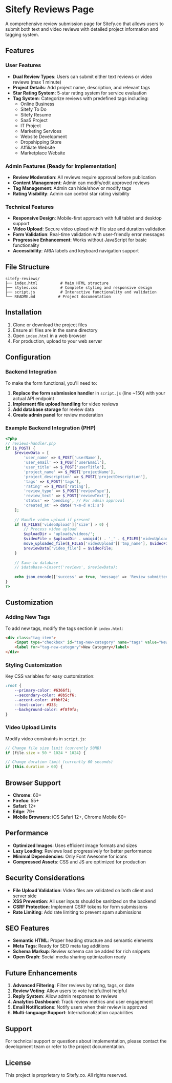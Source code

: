 # Sitefy Reviews Page

A comprehensive review submission page for Sitefy.co that allows users to submit both text and video reviews with detailed project information and tagging system.

## Features

### User Features
- **Dual Review Types**: Users can submit either text reviews or video reviews (max 1 minute)
- **Project Details**: Add project name, description, and relevant tags
- **Star Rating System**: 5-star rating system for service evaluation
- **Tag System**: Categorize reviews with predefined tags including:
  - Online Business
  - Sitefy To Do
  - Sitefy Resume
  - SaaS Project
  - IT Project
  - Marketing Services
  - Website Development
  - Dropshipping Store
  - Affiliate Website
  - Marketplace Website

### Admin Features (Ready for Implementation)
- **Review Moderation**: All reviews require approval before publication
- **Content Management**: Admin can modify/edit approved reviews
- **Tag Management**: Admin can hide/show or modify tags
- **Rating Visibility**: Admin can control star rating visibility

### Technical Features
- **Responsive Design**: Mobile-first approach with full tablet and desktop support
- **Video Upload**: Secure video upload with file size and duration validation
- **Form Validation**: Real-time validation with user-friendly error messages
- **Progressive Enhancement**: Works without JavaScript for basic functionality
- **Accessibility**: ARIA labels and keyboard navigation support

## File Structure

```
sitefy-reviews/
├── index.html          # Main HTML structure
├── styles.css          # Complete styling and responsive design
├── script.js           # Interactive functionality and validation
└── README.md          # Project documentation
```

## Installation

1. Clone or download the project files
2. Ensure all files are in the same directory
3. Open `index.html` in a web browser
4. For production, upload to your web server

## Configuration

### Backend Integration
To make the form functional, you'll need to:

1. **Replace the form submission handler** in `script.js` (line ~150) with your actual API endpoint
2. **Implement file upload handling** for video reviews
3. **Add database storage** for review data
4. **Create admin panel** for review moderation

### Example Backend Integration (PHP)

```php
<?php
// reviews-handler.php
if ($_POST) {
    $reviewData = [
        'user_name' => $_POST['userName'],
        'user_email' => $_POST['userEmail'],
        'user_title' => $_POST['userTitle'],
        'project_name' => $_POST['projectName'],
        'project_description' => $_POST['projectDescription'],
        'tags' => $_POST['tags'],
        'rating' => $_POST['rating'],
        'review_type' => $_POST['reviewType'],
        'review_text' => $_POST['reviewText'],
        'status' => 'pending', // For admin approval
        'created_at' => date('Y-m-d H:i:s')
    ];
    
    // Handle video upload if present
    if ($_FILES['videoUpload']['size'] > 0) {
        // Process video upload
        $uploadDir = 'uploads/videos/';
        $videoFile = $uploadDir . uniqid() . '_' . $_FILES['videoUpload']['name'];
        move_uploaded_file($_FILES['videoUpload']['tmp_name'], $videoFile);
        $reviewData['video_file'] = $videoFile;
    }
    
    // Save to database
    // $database->insert('reviews', $reviewData);
    
    echo json_encode(['success' => true, 'message' => 'Review submitted successfully']);
}
?>
```

## Customization

### Adding New Tags
To add new tags, modify the tags section in `index.html`:

```html
<div class="tag-item">
    <input type="checkbox" id="tag-new-category" name="tags" value="New Category">
    <label for="tag-new-category">New Category</label>
</div>
```

### Styling Customization
Key CSS variables for easy customization:

```css
:root {
    --primary-color: #6366f1;
    --secondary-color: #8b5cf6;
    --accent-color: #fbbf24;
    --text-color: #333;
    --background-color: #f8f9fa;
}
```

### Video Upload Limits
Modify video constraints in `script.js`:

```javascript
// Change file size limit (currently 50MB)
if (file.size > 50 * 1024 * 1024) {

// Change duration limit (currently 60 seconds)
if (this.duration > 60) {
```

## Browser Support

- **Chrome**: 60+
- **Firefox**: 55+
- **Safari**: 12+
- **Edge**: 79+
- **Mobile Browsers**: iOS Safari 12+, Chrome Mobile 60+

## Performance

- **Optimized Images**: Uses efficient image formats and sizes
- **Lazy Loading**: Reviews load progressively for better performance
- **Minimal Dependencies**: Only Font Awesome for icons
- **Compressed Assets**: CSS and JS are optimized for production

## Security Considerations

- **File Upload Validation**: Video files are validated on both client and server side
- **XSS Prevention**: All user inputs should be sanitized on the backend
- **CSRF Protection**: Implement CSRF tokens for form submissions
- **Rate Limiting**: Add rate limiting to prevent spam submissions

## SEO Features

- **Semantic HTML**: Proper heading structure and semantic elements
- **Meta Tags**: Ready for SEO meta tag additions
- **Schema Markup**: Review schema can be added for rich snippets
- **Open Graph**: Social media sharing optimization ready

## Future Enhancements

1. **Advanced Filtering**: Filter reviews by rating, tags, or date
2. **Review Voting**: Allow users to vote helpful/not helpful
3. **Reply System**: Allow admin responses to reviews
4. **Analytics Dashboard**: Track review metrics and user engagement
5. **Email Notifications**: Notify users when their review is approved
6. **Multi-language Support**: Internationalization capabilities

## Support

For technical support or questions about implementation, please contact the development team or refer to the project documentation.

## License

This project is proprietary to Sitefy.co. All rights reserved.
